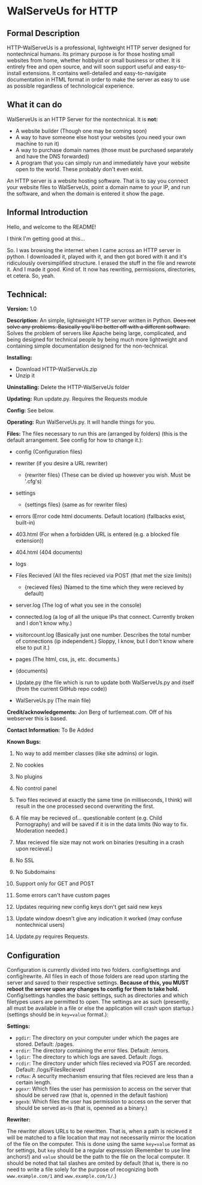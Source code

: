 WalServeUs for HTTP
===================

Formal Description
------------------
HTTP-WalServeUs is a professional, lightweight HTTP server designed for nontechnical humans. Its primary purpose is for those hosting small websites from home, whether hobbyist or small business or other. It is entirely free and open source, and will soon support useful and easy-to-install extensions. It contains well-detailed and easy-to-navigate documentation in HTML format in order to make the server as easy to use as possible regardless of technological experience.

What it can do
--------------
WalServeUs is an HTTP Server for the nontechnical. It is **not:**
* A website builder (Though one may be coming soon)
* A way to have someone else host your websites (you need your own machine to run it)
* A way to purchase domain names (those must be purchased separately and have the DNS forwarded)
* A program that you can simply run and immediately have your website open to the world. These probably don't even exist.

An HTTP server is a website hosting software. That is to say you connect your website files to WalServeUs, point a domain name to your IP, and run the software, and when the domain is entered it show the page.

Informal Introduction
---------------------
Hello, and welcome to the README!

I think I'm getting good at this...

So. I was browsing the internet when I came across an HTTP server in python. I downloaded it, played with it, and then got bored with it and it's ridiculously oversimplified structure. I erased the stuff in the file and rewrote it. And I made it good. Kind of. It now has rewriting, permissions, directories, et cetera. So, yeah.


Technical:
----------
**Version:** 1.0

**Description:** An simple, lightweight HTTP server written in Python. ~~Does not solve any problems. Basically you'll be better off with a different software.~~ Solves the problem of servers like Apache being large, complicated, and being designed for technical people by being much more lightweight and containing simple documentation designed for the non-technical.

**Installing:**
* Download HTTP-WalServeUs.zip
* Unzip it

**Uninstalling:** Delete the HTTP-WalServeUs folder

**Updating:** Run update.py. Requires the Requests module

**Config:** See below.

**Operating:** Run WalServeUs.py. It will handle things for you.

**Files:** The files necessary to run this are (arranged by folders) (this is the default arrangement. See config for how to change it.):

* config (Configuration files)

 * rewriter (if you desire a URL rewriter)
 
   * {rewriter files} (These can be divied up however you wish. Must be '.cfg's)
  
 * settings
 
   * {settings files} (same as for rewriter files)
  
* errors (Error code html documents. Default location) (fallbacks exist, built-in)

 * 403.html (For when a forbidden URL is entered (e.g. a blocked file extension))

 * 404.html (404 documents)
 
* logs

 * Files Recieved (All the files recieved via POST (that met the size limits))

   * {recieved files} (Named to the time which they were recieved by default)

 * server.log (The log of what you see in the console)

 * connected.log (a log of all the unique IPs that connect. Currently broken and I don't know why.)

 * visitorcount.log (Basically just one number. Describes the total number of connections (ip independent.) Sloppy, I know, but I don't know where else to put it.)

* pages (The html, css, js, etc. documents.)

 * {documents}

* Update.py (the file which is run to update both WalServeUs.py and itself (from the current GitHub repo code))

* WalServeUs.py (The main file)

**Credit/acknowledgements:** Jon Berg of turtlemeat.com. Off of his webserver this is based.

**Contact Information:** To Be Added

**Known Bugs:**
1. No way to add member classes (like site admins) or login.

2. No cookies

3. No plugins

4. No control panel

5. Two files recieved at exactly the same time (in milliseconds, I think) will result in the one processed second overwriting the first.

6. A file may be recieved of... questionable content (e.g. Child Pornography) and will be saved if it is in the data limits (No way to fix. Moderation needed.)

7. Max recieved file size may not work on binaries (resulting in a crash upon recieval.)

8. No SSL

9. No Subdomains

10. Support only for GET and POST

11. Some errors can't have custom pages

12. Updates requiring new config keys don't get said new keys

13. Update window doesn't give any indication it worked (may confuse nontechnical users)

14. Update.py requires Requests.

Configuration
-------------
Configuration is currently divided into two folders. config/settings and config/rewrite. All files in each of those folders are read upon starting the server and saved to their respective settings. **Because of this, you MUST reboot the server upon any changes to config for them to take hold.** Config/settings handles the basic settings, such as directories and which filetypes users are permitted to open. The settings are as such (presently, all must be available in a file or else the application will crash upon startup.) (settings should be in `key=value` format.):

**Settings:**
* `pgdir`: The directory on your computer under which the pages are stored. Default: /pages.
* `erdir`: The directory containing the error files. Default: /errors.
* `lgdir`: The directory to which logs are saved. Default: /logs.
* `rcdir`: The directory under which files recieved via POST are recorded. Default: /logs/FilesRecieved
* `rcMax`: A security mechanism ensuring that files recieved are less than a certain length.
* `pgexr`: Which files the user has permission to access on the server that should be served raw (that is, openned in the default fashion)
* `pgexb`: Which files the user has permission to access on the server that should be served as-is (that is, openned as a binary.)

**Rewriter:**

The rewriter allows URLs to be rewritten. That is, when a path is recieved it will be matched to a file location that may not necessarily mirror the location of the file on the computer. This is done using the same `key=value` format as for settings, but `key` should be a regular expression (Remember to use line anchors!) and `value` should be the path to the file on the local computer. It should be noted that tail slashes are omited by default (that is, there is no need to write a file solely for the purpose of recognizing both `www.example.com/1` and `www.example.com/1/`.)
